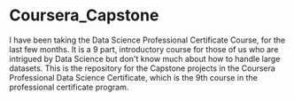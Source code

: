 # Coursera_Capstone
I have been taking the Data Science Professional Certificate Course, for the last few months. It is  a 9 part, introductory course for those of us who are intrigued by Data Science but don't know much about how to handle large datasets. 
This is the repository for the Capstone projects in the Coursera Professional Data Science Certificate, which is the 9th course in the professional certificate program.
